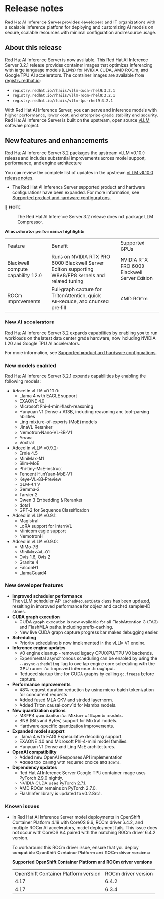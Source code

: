 # Release notes

Red Hat AI Inference Server provides developers and IT organizations with a scalable inference platform for deploying and customizing AI models on secure, scalable resources with minimal configuration and resource usage.

## About this release

Red Hat AI Inference Server is now available.
This Red Hat AI Inference Server 3.2.1 release provides container images that optimizes inferencing with large language models (LLMs) for NVIDIA CUDA, AMD ROCm, and Google TPU AI accelerators.
The container images are available from [registry.redhat.io](https://registry.redhat.io):

* `registry.redhat.io/rhaiis/vllm-cuda-rhel9:3.2.1`
* `registry.redhat.io/rhaiis/vllm-rocm-rhel9:3.2.1`
* `registry.redhat.io/rhaiis/vllm-tpu-rhel9:3.2.1`

With Red Hat AI Inference Server, you can serve and inference models with higher performance, lower cost, and enterprise-grade stability and security.
Red Hat AI Inference Server is built on the upstream, open source [vLLM](https://github.com/vllm-project) software project.

## New features and enhancements

Red Hat AI Inference Server 3.2 packages the upstream vLLM v0.10.0 release and includes substantial improvements across model support, performance, and engine architecture.

You can review the complete list of updates in the upstream [vLLM v0.10.0 release notes](https://github.com/vllm-project/vllm/releases/tag/v0.10.0).

* The Red Hat AI Inference Server supported product and hardware configurations have been expanded.
For more information, see [Supported product and hardware configurations](https://docs.redhat.com/en/documentation/red_hat_ai_inference_server/3.2/html-single/supported_product_and_hardware_configurations/index).

<dl><dt><strong>📌 NOTE</strong></dt><dd>

The Red Hat AI Inference Server 3.2 release does not package LLM Compressor.
</dd></dl>

**AI accelerator performance highlights**

|     |     |     |
| --- | --- | --- |
| Feature | Benefit | Supported GPUs |
| Blackwell compute capability 12.0 | Runs on NVIDIA RTX PRO 6000 Blackwell Server Edition supporting W8A8/FP8 kernels and related tuning | NVIDIA RTX PRO 6000 Blackwell Server Edition |
| ROCm improvements | Full‑graph capture for TritonAttention, quick All‑Reduce, and chunked pre‑fill | AMD ROCm |

### New AI accelerators
Red Hat AI Inference Server 3.2 expands capabilities by enabling you to run workloads on the latest data center grade hardware, now including NVIDIA L20 and Google TPU AI accelerators.

For more information, see [Supported product and hardware configurations](https://docs.redhat.com/en/documentation/red_hat_ai_inference_server/3.2/html-single/supported_product_and_hardware_configurations/index).

### New models enabled
Red Hat AI Inference Server 3.2.1 expands capabilities by enabling the following models:

* Added in vLLM v0.10.0:
    * Llama 4 with EAGLE support
    * EXAONE 4.0
    * Microsoft Phi‑4‑mini‑flash‑reasoning
    * Hunyuan V1 Dense + A13B, including reasoning and tool-parsing abilities
    * Ling mixture-of-experts (MoE) models
    * JinaVL Reranker
    * Nemotron‑Nano‑VL‑8B‑V1
    * Arcee
    * Voxtral
* Added in vLLM v0.9.2:
    * Ernie 4.5
    * MiniMax-M1
    * Slim-MoE
    * Phi‑tiny‑MoE‑instruct
    * Tencent HunYuan‑MoE‑V1
    * Keye‑VL‑8B‑Preview
    * GLM‑4.1 V
    * Gemma‑3
    * Tarsier 2
    * Qwen 3 Embedding & Reranker
    * dots1
    * GPT‑2 for Sequence Classification
* Added in vLLM v0.9.1:
    * Magistral
    * LoRA support for InternVL
    * Minicpm eagle support
    * NemotronH
* Added in vLLM v0.9.0:
    * MiMo-7B
    * MiniMax-VL-01
    * Ovis 1.6, Ovis 2
    * Granite 4
    * FalconH1
    * LlamaGuard4

### New developer features

* **Improved scheduler performance**\
The vLLM scheduler API `CachedRequestData` class has been updated, resulting in improved performance for object and cached sampler‑ID stores.
* **CUDA graph execution**
    * CUDA graph execution is now available for all FlashAttention-3 (FA3) and FlashMLA paths, including prefix‑caching.
    * New live CUDA graph capture progress bar makes debugging easier.
* **Scheduling**
    * Priority scheduling is now implemented in the vLLM V1 engine.
* **Inference engine updates**
    * V0 engine cleanup - removed legacy CPU/XPU/TPU V0 backends.
    * Experimental asynchronous scheduling can be enabled by using the `--async-scheduling` flag to overlap engine core scheduling with the GPU runner for improved inference throughput.
    * Reduced startup time for CUDA graphs by calling `gc.freeze` before capture.
* **Performance improvements**
    * 48% request duration reduction by using micro-batch tokenization for concurrent requests
    * Added fused MLA QKV and strided layernorm.
    * Added Triton causal-conv1d for Mamba models.
* **New quantization options**
    * MXFP4 quantization for Mixture of Experts models.
    * BNB (Bits and Bytes) support for Mixtral models.
    * Hardware-specific quantization improvements.
* **Expanded model support**
    * Llama 4 with EAGLE speculative decoding support.
    * EXAONE 4.0 and Microsoft Phi-4-mini model families.
    * Hunyuan V1 Dense and Ling MoE architectures.
* **OpenAI compatibility**
    * Added new OpenAI Responses API implementation.
    * Added tool calling with required choice and `$defs`.
* **Dependency updates**
    * Red Hat AI Inference Server Google TPU container image uses PyTorch 2.9.0 nightly.
    * NVIDIA CUDA uses PyTorch 2.7.1.
    * AMD ROCm remains on PyTorch 2.7.0.
    * FlashInfer library is updated to v0.2.8rc1.

### Known issues

* In Red Hat AI Inference Server model deployments in OpenShift Container Platform 4.19 with CoreOS 9.6, ROCm driver 6.4.2, and multiple ROCm AI accelerators, model deployment fails.
This issue does not occur with CoreOS 9.4 paired with the matching ROCm driver 6.4.2 version.

    To workaround this ROCm driver issue, ensure that you deploy compatible OpenShift Container Platform and ROCm driver versions:

    **Supported OpenShift Container Platform and ROCm driver versions**

    |     |     |
    | --- | --- |
    | OpenShift Container Platform version | ROCm driver version |
    | 4.17 | 6.4.2 |
    | 4.17 | 6.3.4 |
